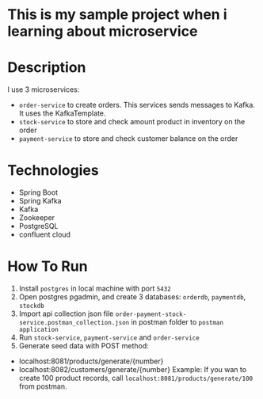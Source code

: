 # This is my sample project when i learning about microservice
# Description
I use 3 microservices: 
- `order-service` to create orders. This services sends messages to Kafka. It uses the KafkaTemplate.
- `stock-service` to store and check amount product in inventory on the order
- `payment-service` to store and check customer balance on the order

# Technologies
- Spring Boot
- Spring Kafka
- Kafka
- Zookeeper
- PostgreSQL
- confluent cloud

# How To Run
1. Install `postgres` in local machine with port `5432`
2. Open postgres pgadmin, and create 3 databases: `orderdb`, `paymentdb`, `stockdb`
3. Import api collection json file `order-payment-stock-service.postman_collection.json` in postman folder to `postman application`
4. Run `stock-service`, `payment-service` and `order-service`
5. Generate seed data with POST method:
- localhost:8081/products/generate/{number}
- localhost:8082/customers/generate/{number}
Example: If you wan to create 100 product records, call `localhost:8081/products/generate/100` from postman.
